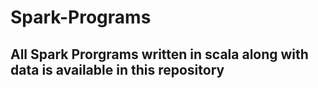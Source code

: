 # Spark-Programs
## All Spark Prorgrams written in scala along with data is available in this repository 

